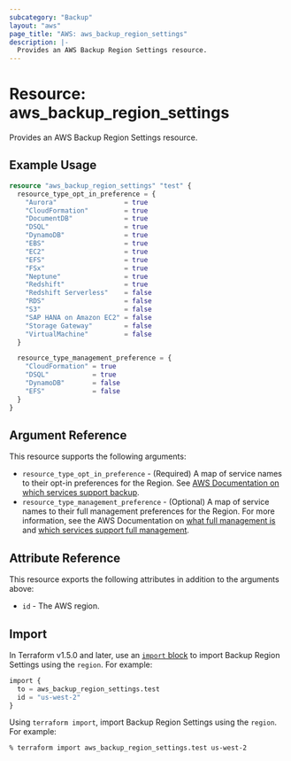 ```yaml
---
subcategory: "Backup"
layout: "aws"
page_title: "AWS: aws_backup_region_settings"
description: |-
  Provides an AWS Backup Region Settings resource.
---
```


# Resource: aws_backup_region_settings

Provides an AWS Backup Region Settings resource.

## Example Usage

```terraform
resource "aws_backup_region_settings" "test" {
  resource_type_opt_in_preference = {
    "Aurora"                 = true
    "CloudFormation"         = true
    "DocumentDB"             = true
    "DSQL"                   = true
    "DynamoDB"               = true
    "EBS"                    = true
    "EC2"                    = true
    "EFS"                    = true
    "FSx"                    = true
    "Neptune"                = true
    "Redshift"               = true
    "Redshift Serverless"    = false
    "RDS"                    = false
    "S3"                     = false
    "SAP HANA on Amazon EC2" = false
    "Storage Gateway"        = false
    "VirtualMachine"         = false
  }

  resource_type_management_preference = {
    "CloudFormation" = true
    "DSQL"           = true
    "DynamoDB"       = false
    "EFS"            = false
  }
}
```

## Argument Reference

This resource supports the following arguments:

* `resource_type_opt_in_preference` - (Required) A map of service names to their opt-in preferences for the Region. See [AWS Documentation on which services support backup](https://docs.aws.amazon.com/aws-backup/latest/devguide/backup-feature-availability.html).
* `resource_type_management_preference` - (Optional) A map of service names to their full management preferences for the Region. For more information, see the AWS Documentation on [what full management is](https://docs.aws.amazon.com/aws-backup/latest/devguide/whatisbackup.html#full-management) and [which services support full management](https://docs.aws.amazon.com/aws-backup/latest/devguide/backup-feature-availability.html#features-by-resource).

## Attribute Reference

This resource exports the following attributes in addition to the arguments above:

* `id` - The AWS region.

## Import

In Terraform v1.5.0 and later, use an [`import` block](https://developer.hashicorp.com/terraform/language/import) to import Backup Region Settings using the `region`. For example:

```terraform
import {
  to = aws_backup_region_settings.test
  id = "us-west-2"
}
```

Using `terraform import`, import Backup Region Settings using the `region`. For example:

```console
% terraform import aws_backup_region_settings.test us-west-2
```

